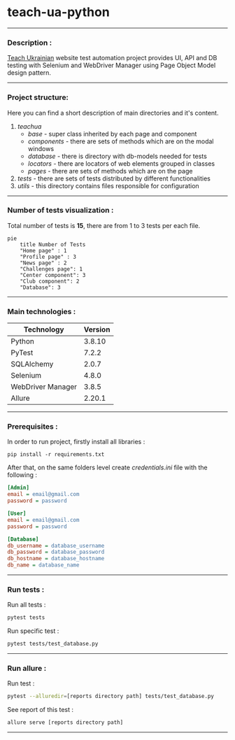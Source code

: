 # teach-ua-python
- - -
### Description :
[Teach Ukrainian](https://speak-ukrainian.org.ua/dev/) website test automation project provides UI, API and DB testing
with Selenium and WebDriver Manager using Page Object Model design pattern.
- - -
### Project structure:
Here you can find a short description of main directories and it's content.
1. *teachua*
    - *base* - super class inherited by each page and component
    - *components* - there are sets of methods which are on the modal windows
    - *database* - there is directory with db-models needed for tests
    - *locators* - there are locators of web elements grouped in classes 
    - *pages* - there are sets of methods which are on the page
2. *tests* - there are sets of tests distributed by different functionalities
3. *utils* - this directory contains files responsible for configuration
- - -
### Number of tests visualization :
Total number of tests is **15**, there are from 1 to 3 tests per each file.
```mermaid
pie
    title Number of Tests
    "Home page" : 1
    "Profile page" : 3
    "News page" : 2
    "Challenges page": 1
    "Center component": 3
    "Club component": 2
    "Database": 3
```
- - -
### Main technologies :
|Technology       |Version|
|-----------------|-------|
|Python           |3.8.10 |
|PyTest           |7.2.2  |
|SQLAlchemy       |2.0.7  |
|Selenium         |4.8.0  |
|WebDriver Manager|3.8.5  |
|Allure           |2.20.1 |
- - -
### Prerequisites :
In order to run project, firstly install all libraries :
```
pip install -r requirements.txt
```
After that, on the same folders level create *credentials.ini* file with the following :
```ini
[Admin]
email = email@gmail.com
password = password

[User]
email = email@gmail.com
password = password

[Database]
db_username = database_username
db_password = database_password
db_hostname = database_hostname
db_name = database_name
```
- - -
### Run tests :
Run all tests :
```sh
pytest tests
```
Run specific test :
```sh
pytest tests/test_database.py
```
- - -
### Run allure :
Run test :
```sh
pytest --alluredir=[reports directory path] tests/test_database.py
```
See report of this test :
```sh
allure serve [reports directory path]
```
- - -
